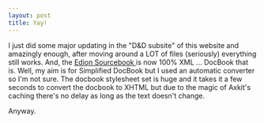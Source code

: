 ```yaml
---
layout: post
title: Yay! 
---
```



I just did some major updating in the "D&amp;D subsite" of this website and amazingly enough, after moving around a LOT of files (seriously) everything still works. And, the <a href="http://simonwoodside.com/dnd/campaign/sourcebook.html">Edion Sourcebook </a>is now 100% XML ... DocBook that is. Well, my aim is for Simplified DocBook but I used an automatic converter so I'm not sure. The docbook stylesheet set is huge and it takes it a few seconds to convert the docbook to XHTML but due to the magic of Axkit's caching there's no delay as long as the text doesn't change. 

Anyway.
